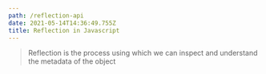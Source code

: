 ```yaml
---
path: /reflection-api
date: 2021-05-14T14:36:49.755Z
title: Reflection in Javascript
---
```

>Reflection is the process using which we can inspect and understand the metadata of the object